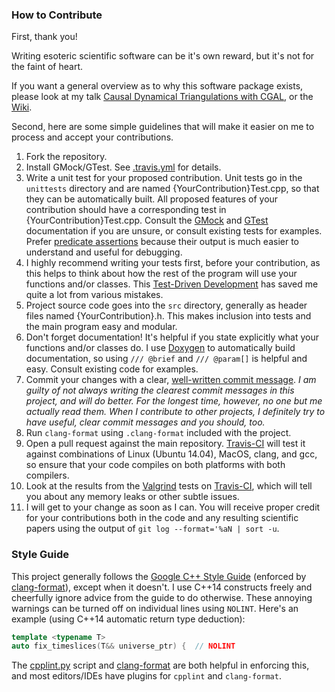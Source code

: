 ### How to Contribute ###

First, thank you!

Writing esoteric scientific software can be it's own reward, but it's not for the faint of heart.

If you want a general overview as to why this software package exists, please look at my talk [Causal Dynamical Triangulations with CGAL][12], or the [Wiki][2].

Second, here are some simple guidelines that will make it easier on me to process and accept your contributions.

1. Fork the repository.
2. Install GMock/GTest. See [.travis.yml][1] for details.
3. Write a unit test for your proposed contribution. Unit tests go in the `unittests` directory and are named \{YourContribution\}Test.cpp, so that they can be automatically built. All proposed features of your contribution should have a corresponding test in \{YourContribution\}Test.cpp. Consult the [GMock][3] and [GTest][4] documentation if you are unsure, or consult existing tests for examples. Prefer [predicate assertions][5] because their output is much easier to understand and useful for debugging.
4. I highly recommend writing your tests first, before your contribution, as this helps to think about how the rest of the program will use your functions and/or classes. This [Test-Driven Development][6] has saved me quite a lot from various mistakes.
5. Project source code goes into the `src` directory, generally as header files named \{YourContribution\}.h. This makes inclusion into tests and the main program easy and modular.
6. Don't forget documentation! It's helpful if you state explicitly what your functions and/or classes do. I use [Doxygen][7] to automatically build documentation, so using `/// @brief` and `/// @param[]` is helpful and easy. Consult existing code for examples.
7. Commit your changes with a clear, [well-written commit message][8]. _I am guilty of not always writing the clearest commit messages in this project, and will do better. For the longest time, however, no one but me actually read them. When I contribute to other projects, I definitely try to have useful, clear commit messages and you should, too._
8. Run `clang-format` using `.clang-format` included with the project.
9. Open a pull request against the main repository. [Travis-CI][9] will test it against combinations of Linux (Ubuntu 14.04), MacOS, clang, and gcc, so ensure that your code compiles on both platforms with both compilers.
10. Look at the results from the [Valgrind][14] tests on [Travis-CI][9], which will tell you about any memory leaks or other subtle issues.
11. I will get to your change as soon as I can. You will receive proper credit for your contributions both in the code and any resulting scientific papers using the output of `git log --format='%aN | sort -u`.

### Style Guide ###

This project generally follows the [Google C++ Style Guide][10] (enforced by [clang-format][13]), except when it doesn't. I use C++14 constructs freely and cheerfully ignore advice from the guide to do otherwise. These annoying warnings can be turned off on individual lines using `NOLINT`. Here's an example (using C++14 automatic return type deduction):

```C++
template <typename T>
auto fix_timeslices(T&& universe_ptr) {  // NOLINT
```
The [cpplint.py][11] script and [clang-format][13] are both helpful in enforcing this, and most editors/IDEs have plugins for `cpplint` and `clang-format`.

[1]: https://github.com/acgetchell/CDT-plusplus/blob/master/.travis.yml
[2]: https://github.com/acgetchell/CDT-plusplus/wiki
[3]: https://github.com/google/googletest/blob/master/googlemock/README.md
[4]: https://github.com/google/googletest/blob/master/googletest/docs/Primer.md
[5]: https://github.com/google/googletest/blob/master/googletest/docs/AdvancedGuide.md#predicate-assertions-for-better-error-messages
[6]: http://alexott.net/en/cpp/CppTestingIntro.html
[7]: http://doxygen.org
[8]: http://chris.beams.io/posts/git-commit/
[9]: https://travis-ci.org/acgetchell/CDT-plusplus
[10]: https://google.github.io/styleguide/cppguide.html
[11]: https://raw.githubusercontent.com/google/styleguide/gh-pages/cpplint/cpplint.py
[12]: http://slides.com/adamgetchell/causal-dynamical-triangulations/#/
[13]: http://llvm.org/releases/4.0.0/tools/clang/docs/ClangFormatStyleOptions.html
[14]: http://valgrind.org/docs/manual/quick-start.html#quick-start.mcrun
